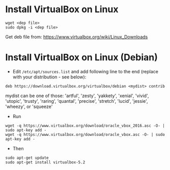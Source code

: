 # Install VirtualBox on Linux
```
wget <dep file>
sudo dpkg -i <dep file>
```
Get deb file from: https://www.virtualbox.org/wiki/Linux_Downloads

# Install VirtualBox on Linux (Debian)
- Edit `/etc/apt/sources.list` and add following line to the end (replace <mydist> with your distribution - see below):
```
deb https://download.virtualbox.org/virtualbox/debian <mydist> contrib
``` 
 mydist can be one of those: 'artful', 'zesty', 'yakkety', 'xenial', 'vivid', 'utopic', 'trusty', 'raring', 'quantal', 'precise', 'stretch', 'lucid', 'jessie', 'wheezy', or 'squeeze'

- Run
```
wget -q https://www.virtualbox.org/download/oracle_vbox_2016.asc -O- | sudo apt-key add -
wget -q https://www.virtualbox.org/download/oracle_vbox.asc -O- | sudo apt-key add -
```
- Then
```
sudo apt-get update
sudo apt-get install virtualbox-5.2
```
